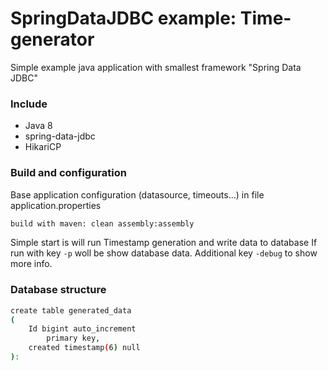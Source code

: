 # SpringDataJDBC example: Time-generator
Simple example java application with smallest framework "Spring Data JDBC"

### Include

 - Java 8
 - spring-data-jdbc
 - HikariCP
 
### Build and configuration
Base application configuration (datasource, timeouts...) in file application.properties
```sh 
build with maven: clean assembly:assembly 
```
Simple start is will run Timestamp generation and write data to database
If run with key `-p` woll be show database data. Additional key `-debug` to show more info.

### Database structure
```sh 
create table generated_data
(
	Id bigint auto_increment
		primary key,
	created timestamp(6) null
):
```

